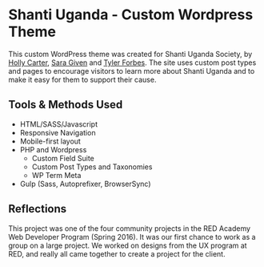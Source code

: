 # Shanti Uganda - Custom Wordpress Theme

This custom WordPress theme was created for Shanti Uganda Society, by [Holly Carter](https://github.com/hollycarter), [Sara Given](https://github.com/smallbellows) and [Tyler Forbes](https://github.com/TylerForbes). The site uses custom post types and pages to encourage visitors to learn more about Shanti Uganda and to make it easy for them to support their cause.

## Tools & Methods Used

* HTML/SASS/Javascript
* Responsive Navigation
* Mobile-first layout
* PHP and Wordpress
  * Custom Field Suite
  * Custom Post Types and Taxonomies
  * WP Term Meta
* Gulp (Sass, Autoprefixer, BrowserSync)

## Reflections

This project was one of the four community projects in the RED Academy Web Developer Program (Spring 2016). It was our first chance to work as a group on a large project. We worked on designs from the UX program at RED, and really all came together to create a project for the client.

